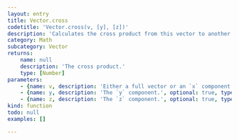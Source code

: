 ```yaml
---
layout: entry
title: Vector.cross
codetitle: 'Vector.cross(v, [y], [z])'
description: 'Calculates the cross product from this vector to another as `x`, `y`, and `z` components or full vector.'
category: Math
subcategory: Vector
returns:
    name: null
    description: 'The cross product.'
    type: [Number]
parameters:
    - {name: v, description: 'Either a full vector or an `x` component.', optional: false, type: [Vector, Number]}
    - {name: y, description: 'The `y` component.', optional: true, type: [Number]}
    - {name: z, description: 'The `z` component.', optional: true, type: [Number]}
kind: function
todo: null
examples: []

---
```

